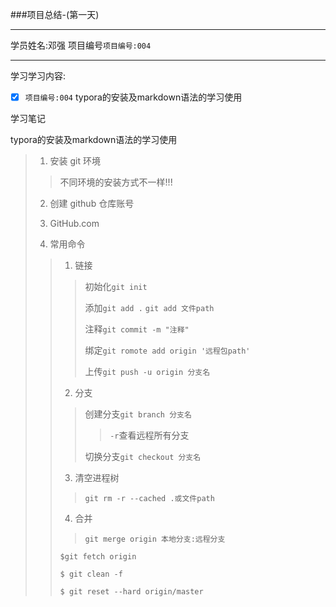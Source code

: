 ###项目总结-(第一天)

***

学员姓名:邓强     项目编号`项目编号:004`

***

学习学习内容:

- [x] `项目编号:004` typora的安装及markdown语法的学习使用   

学习笔记

typora的安装及markdown语法的学习使用

>1. 安装 git 环境
>
>>不同环境的安装方式不一样!!!
>
>2. 创建 github 仓库账号
>
>3. GitHub.com
>
>4. 常用命令
>
>>1. 链接
>>
>>>初始化`git init`
>>>
>>>添加`git add .` `git add 文件path`
>>>
>>>注释`git commit -m "注释"`
>>>
>>>绑定`git romote add origin '远程包path'`
>>>
>>>上传`git push -u origin 分支名`
>>
>>2. 分支
>>
>>>创建分支`git branch 分支名`
>>>
>>>>`-r`查看远程所有分支
>>>>
>>>>
>>>>
>>>>
>>>
>>>切换分支`git checkout 分支名`
>>>
>>>
>>
>>3. 清空进程树
>>
>>>`git rm -r --cached .或文件path`
>>
>>4. 合并
>>
>>>`git merge origin 本地分支:远程分支`
>>
>>```
>>$git fetch origin 
>>
>>$ git clean -f 
>>
>>$ git reset --hard origin/master
>>```
>>
>>
